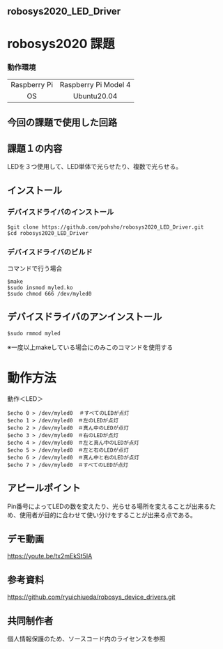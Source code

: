 ## robosys2020_LED_Driver

# robosys2020 課題

### 動作環境
|||
|:--:|:--:|
|Raspberry Pi|Raspberry Pi Model 4|
|OS| Ubuntu20.04|

## 今回の課題で使用した回路

## 課題１の内容
LEDを３つ使用して、LED単体で光らせたり、複数で光らせる。

## インストール
### デバイスドライバのインストール
```bash:
$git clone https://github.com/pohsho/robosys2020_LED_Driver.git
$cd robosys2020_LED_Driver
```
### デバイスドライバのビルド
コマンドで行う場合
```bash:
$make
$sudo insmod myled.ko
$sudo chmod 666 /dev/myled0
```
## デバイスドライバのアンインストール
```bash:
$sudo rmmod myled
```
※一度以上makeしている場合にのみこのコマンドを使用する

# 動作方法
動作＜LED＞
```bash:
$echo 0 > /dev/myled0  ＃すべてのLEDが点灯
$echo 1 > /dev/myled0　＃左のLEDが点灯
$echo 2 > /dev/myled0　＃真ん中のLEDが点灯
$echo 3 > /dev/myled0　＃右のLEDが点灯
$echo 4 > /dev/myled0　＃左と真ん中のLEDが点灯
$echo 5 > /dev/myled0　＃左と右のLEDが点灯
$echo 6 > /dev/myled0　＃真ん中と右のLEDが点灯
$echo 7 > /dev/myled0　＃すべてのLEDが点灯
```

## アピールポイント
Pin番号によってLEDの数を変えたり、光らせる場所を変えることが出来るため、使用者が目的に合わせて使い分けをすることが出来る点である。

## デモ動画
https://youte.be/tx2mEkSt5IA
## 参考資料
https://github.com/ryuichiueda/robosys_device_drivers.git
## 共同制作者
個人情報保護のため、ソースコード内のライセンスを参照
